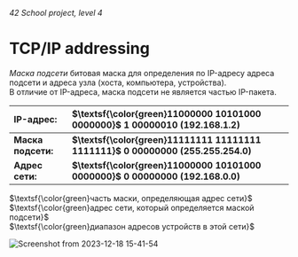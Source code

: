 _42 School project, level 4_

# TCP/IP addressing
_Маска подсети_ битовая маска для определения по IP-адресу адреса подсети и адреса узла (хоста, компьютера, устройства).  
В отличие от IP-адреса, маска подсети не является частью IP-пакета.  

| **IP-адрес:**       | **$\textsf{\color{green}11000000 10101000 0000000}$ 1 00000010 (192.168.1.2)**    |
|:--------------------|:----------------------------------------------------------------------------------|
| **Маска подсети:**  | **$\textsf{\color{green}11111111 11111111 1111111}$ 0 00000000 (255.255.254.0)**  |
| **Адрес сети:**     | **$\textsf{\color{green}11000000 10101000 0000000}$ 0 00000000 (192.168.0.0)**    |

$\textsf{\color{green}часть маски, определяющая адрес сети}$  
$\textsf{\color{green}адрес сети, который определяется маской подсети}$  
$\textsf{\color{green}диапазон адресов устройств в этой сети}$  

![Screenshot from 2023-12-18 15-41-54](https://github.com/akostrik/net_practice/assets/22834202/429cb593-9681-44fd-bed8-f5629d8e2100)
